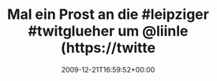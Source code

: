 ---
retweeted: false
source: <a href="http://www.swift-app.com/" rel="nofollow">Swift</a>
entities:
  hashtags:
  - text: leipziger
    indices:
    - '21'
    - '31'
  - text: twitglueher
    indices:
    - '32'
    - '44'
  symbols: []
  user_mentions:
  - name: Abdirashid Dhanaane
    screen_name: liinle
    indices:
    - '48'
    - '55'
    id_str: '1303657002518880257'
    id: '1303657002518880257'
  - name: David Rosa
    screen_name: ritman77
    indices:
    - '60'
    - '69'
    id_str: '800891891759710208'
    id: '800891891759710208'
  urls: []
display_text_range:
- '0'
- '108'
favorite_count: '0'
id_str: '6898748897'
truncated: false
retweet_count: '0'
id: '6898748897'
created_at: Mon Dec 21 16:59:52 +0000 2009
favorited: false
full_text: 'Mal ein Prost an die #leipziger #twitglueher um [@liinle](https://twitter.com/liinle)
  und [@ritman77](https://twitter.com/ritman77). Bin heut leider einige km zu südlich.'
lang: de
tags:
- leipziger
- twitglueher
- pesos/twitter
date: '2009-12-21T16:59:52+00:00'
src: https://twitter.com/bascht/status/6898748897
original_url: https://twitter.com/bascht/status/6898748897
type: twitter_tweet
text: 'Mal ein Prost an die #leipziger #twitglueher um [@liinle](https://twitter.com/liinle)
  und [@ritman77](https://twitter.com/ritman77). Bin heut leider einige km zu südlich.'
title: 'Mal ein Prost an die #leipziger #twitglueher um @liinle (https://twitte'

---